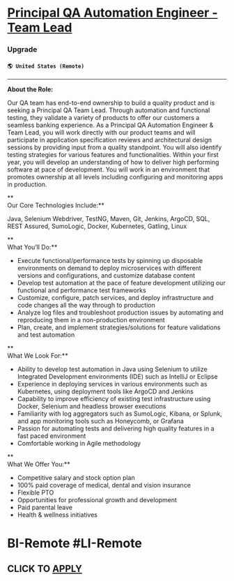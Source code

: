 # [Principal QA Automation Engineer - Team Lead](https://www.remotewlb.com/apply/principal-qa-automation-engineer-team-lead)  
### Upgrade  
#### `🌎 United States (Remote)`  

* * *

**About the Role:**

Our QA team has end-to-end ownership to build a quality product and is seeking a Principal QA Team Lead. Through automation and functional testing, they validate a variety of products to offer our customers a seamless banking experience. As a Principal QA Automation Engineer & Team Lead, you will work directly with our product teams and will participate in application specification reviews and architectural design sessions by providing input from a quality standpoint. You will also identify testing strategies for various features and functionalities. Within your first year, you will develop an understanding of how to deliver high performing software at pace of development. You will work in an environment that promotes ownership at all levels including configuring and monitoring apps in production.

**  
Our Core Technologies Include:**

Java, Selenium Webdriver, TestNG, Maven, Git, Jenkins, ArgoCD, SQL, REST Assured, SumoLogic, Docker, Kubernetes, Gatling, Linux

**  
What You’ll Do:**

  * Execute functional/performance tests by spinning up disposable environments on demand to deploy microservices with different versions and configurations, and customize database content
  * Develop test automation at the pace of feature development utilizing our functional and performance test frameworks
  * Customize, configure, patch services, and deploy infrastructure and code changes all the way through to production
  * Analyze log files and troubleshoot production issues by automating and reproducing them in a non-production environment
  * Plan, create, and implement strategies/solutions for feature validations and test automation

**  
What We Look For:**

  * Ability to develop test automation in Java using Selenium to utilize Integrated Development environments (IDE) such as IntelliJ or Eclipse
  * Experience in deploying services in various environments such as Kubernetes, using deployment tools like ArgoCD and Jenkins
  * Capability to improve efficiency of existing test infrastructure using Docker, Selenium and headless browser executions
  * Familiarity with log aggregators such as SumoLogic, Kibana, or Splunk, and app monitoring tools such as Honeycomb, or Grafana
  * Passion for automating tests and delivering high quality features in a fast paced environment
  * Comfortable working in Agile methodology

**  
What We Offer You:**

  * Competitive salary and stock option plan
  * 100% paid coverage of medical, dental and vision insurance 
  * Flexible PTO
  * Opportunities for professional growth and development 
  * Paid parental leave
  * Health & wellness initiatives

# **BI-Remote #LI-Remote**

  
## CLICK TO [APPLY](https://www.remotewlb.com/apply/principal-qa-automation-engineer-team-lead)


